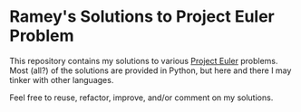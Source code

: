 # Ramey's Solutions to Project Euler Problem

This repository contains my solutions to various [Project
Euler](http://projecteuler.net/) problems. Most (all?) of the solutions are
provided in Python, but here and there I may tinker with other languages.

Feel free to reuse, refactor, improve, and/or comment on my solutions.
